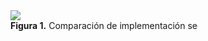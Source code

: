<div id="fig1" style="width:300px; height=200px; overflow: auto;overflow-x: scroll;">
  <div class="background" style="width: 300px; height: 200px; white-space: nowrap; overflow-x: scroll; border: 0; padding: 0;">
<img src="https://github.com/eduardovaldesga/SimulacionSistemas/blob/master/p11/p11_violinObjetivos.png"/><br>
<b>Figura 1.</b> Comparación de implementación secuencial y paralelo de AG.
</div>
</div>
